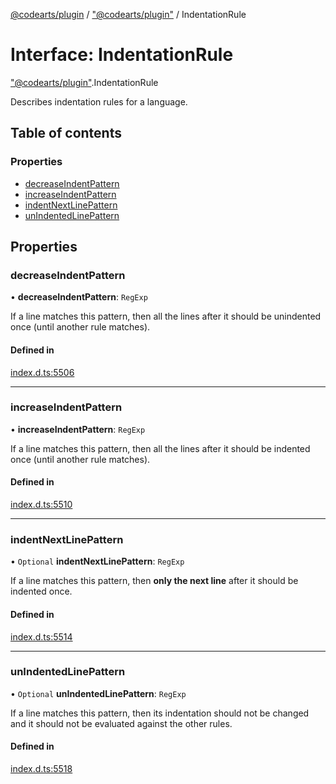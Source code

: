 [@codearts/plugin](../README.md) / ["@codearts/plugin"](../modules/_codearts_plugin_.md) / IndentationRule

# Interface: IndentationRule

["@codearts/plugin"](../modules/_codearts_plugin_.md).IndentationRule

Describes indentation rules for a language.

## Table of contents

### Properties

- [decreaseIndentPattern](codearts_plugin_.IndentationRule.md#decreaseindentpattern)
- [increaseIndentPattern](codearts_plugin_.IndentationRule.md#increaseindentpattern)
- [indentNextLinePattern](codearts_plugin_.IndentationRule.md#indentnextlinepattern)
- [unIndentedLinePattern](codearts_plugin_.IndentationRule.md#unindentedlinepattern)

## Properties

### decreaseIndentPattern

• **decreaseIndentPattern**: `RegExp`

If a line matches this pattern, then all the lines after it should be unindented once (until another rule matches).

#### Defined in

[index.d.ts:5506](https://github.com/xyz-fish/cloudide-plugin-api/blob/9927cd6/index.d.ts#L5506)

___

### increaseIndentPattern

• **increaseIndentPattern**: `RegExp`

If a line matches this pattern, then all the lines after it should be indented once (until another rule matches).

#### Defined in

[index.d.ts:5510](https://github.com/xyz-fish/cloudide-plugin-api/blob/9927cd6/index.d.ts#L5510)

___

### indentNextLinePattern

• `Optional` **indentNextLinePattern**: `RegExp`

If a line matches this pattern, then **only the next line** after it should be indented once.

#### Defined in

[index.d.ts:5514](https://github.com/xyz-fish/cloudide-plugin-api/blob/9927cd6/index.d.ts#L5514)

___

### unIndentedLinePattern

• `Optional` **unIndentedLinePattern**: `RegExp`

If a line matches this pattern, then its indentation should not be changed and it should not be evaluated against the other rules.

#### Defined in

[index.d.ts:5518](https://github.com/xyz-fish/cloudide-plugin-api/blob/9927cd6/index.d.ts#L5518)
